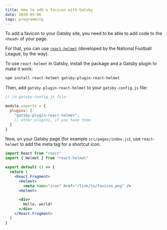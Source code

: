 ```yaml
---
title: How to add a favicon with Gatsby
date: 2020-05-06
tags: programming
---
```

To add a favicon to your Gatsby site, you need to be able to add code to the `<head>` of your page. 

For that, you can use [`react-helmet`](https://github.com/nfl/react-helmet) (developed by the National Football League, by the way). 

To use `react-helmet` in Gatsby, install the package and a Gatsby plugin to make it work: 

```bash
npm install react-helmet gatsby-plugin-react-helmet
```

Then, add `gatsby-plugin-react-helmet` to your `gatsby-config.js` file:

```javascript
// in gatsby-config.js file:

module.exports = {
  plugins: [
    "gatsby-plugin-react-helmet",
    // other plugins, if you have them
  ]
}
```

Now, on your Gatsby page (for example `src/pages/index.js`), use `react-helmet` to add the meta tag for a shortcut icon. 

```jsx
import React from "react"
import { Helmet } from "react-helmet"

export default () => {
  return (
    <React.Fragment>
      <Helmet>
        <meta name="icon" href="/link/to/favicon.png" />
      <Helmet>

      <div>
        Hello, world!
      </div>
    </React.Fragment>
  )
}
```
